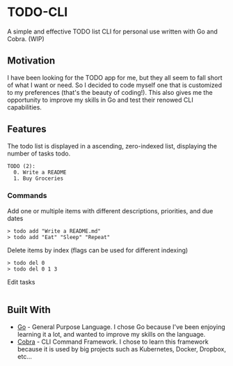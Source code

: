 # TODO-CLI
A simple and effective TODO list CLI for personal use written with Go and Cobra. (WIP)

## Motivation
I have been looking for the TODO app for me, but they all seem to fall short of what I want or need. So I decided to code myself one that is customized to my preferences (that's the beauty of coding!). This also gives me the opportunity to improve my skills in Go and test their renowed CLI capabilities.

## Features
The todo list is displayed in a ascending, zero-indexed list, displaying the number of tasks todo.
```
TODO (2):
  0. Write a README
  1. Buy Groceries
```


### Commands
Add one or multiple items with different descriptions, priorities, and due dates
```
> todo add "Write a README.md"
> todo add "Eat" "Sleep" "Repeat"
```

Delete items by index (flags can be used for different indexing)
```
> todo del 0
> todo del 0 1 3
```

Edit tasks
```
```

## Built With
* [Go](https://go.dev/) - General Purpose Language. I chose Go because I've been enjoying learning it a lot, and wanted to improve my skills on the language.
* [Cobra](https://github.com/spf13/cobra) - CLI Command Framework. I chose to learn this framework because it is used by big projects such as Kubernetes, Docker, Dropbox, etc...
 